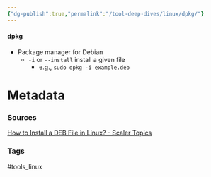 ```yaml
---
{"dg-publish":true,"permalink":"/tool-deep-dives/linux/dpkg/"}
---
```


#### dpkg
- Package manager for Debian
	- `-i` or `--install` install a given file
		- e.g., `sudo dpkg -i example.deb`






# Metadata

### Sources
[How to Install a DEB File in Linux? - Scaler Topics](https://www.scaler.com/topics/linux-deb/)
### Tags
#tools_linux 